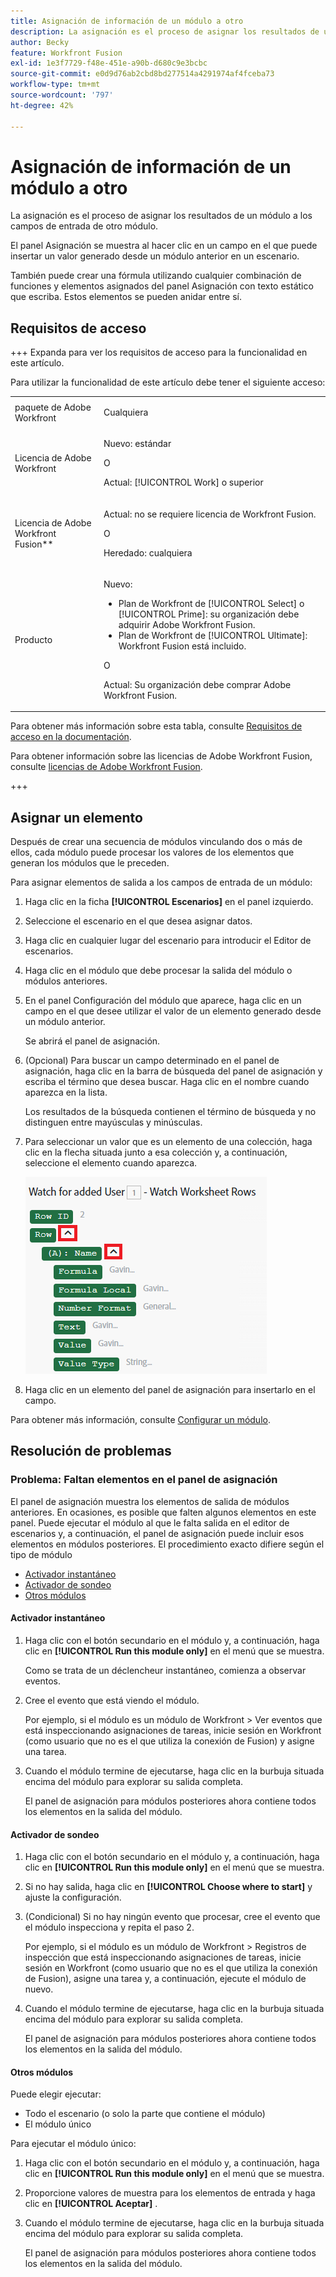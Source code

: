 ```yaml
---
title: Asignación de información de un módulo a otro
description: La asignación es el proceso de asignar los resultados de un módulo, estructurados en elementos, a los campos de entrada de otro módulo.
author: Becky
feature: Workfront Fusion
exl-id: 1e3f7729-f48e-451e-a90b-d680c9e3bcbc
source-git-commit: e0d9d76ab2cbd8bd277514a4291974af4fceba73
workflow-type: tm+mt
source-wordcount: '797'
ht-degree: 42%

---
```


# Asignación de información de un módulo a otro

La asignación es el proceso de asignar los resultados de un módulo a los campos de entrada de otro módulo.

El panel Asignación se muestra al hacer clic en un campo en el que puede insertar un valor generado desde un módulo anterior en un escenario.

También puede crear una fórmula utilizando cualquier combinación de funciones y elementos asignados del panel Asignación con texto estático que escriba. Estos elementos se pueden anidar entre sí.

## Requisitos de acceso

+++ Expanda para ver los requisitos de acceso para la funcionalidad en este artículo.

Para utilizar la funcionalidad de este artículo debe tener el siguiente acceso:

<table style="table-layout:auto">
 <col> 
 <col> 
 <tbody> 
  <tr> 
   <td role="rowheader">paquete de Adobe Workfront</td> 
   <td> <p>Cualquiera</p> </td> 
  </tr> 
  <tr data-mc-conditions=""> 
   <td role="rowheader">Licencia de Adobe Workfront</td> 
   <td> <p>Nuevo: estándar</p><p>O</p><p>Actual: [!UICONTROL Work] o superior</p> </td> 
  </tr> 
  <tr> 
   <td role="rowheader">Licencia de Adobe Workfront Fusion**</td> 
   <td>
   <p>Actual: no se requiere licencia de Workfront Fusion.</p>
   <p>O</p>
   <p>Heredado: cualquiera </p>
   </td> 
  </tr> 
  <tr> 
   <td role="rowheader">Producto</td> 
   <td>
   <p>Nuevo:</p> <ul><li>Plan de Workfront de [!UICONTROL Select] o [!UICONTROL Prime]: su organización debe adquirir Adobe Workfront Fusion.</li><li>Plan de Workfront de [!UICONTROL Ultimate]: Workfront Fusion está incluido.</li></ul>
   <p>O</p>
   <p>Actual: Su organización debe comprar Adobe Workfront Fusion.</p>
   </td> 
  </tr>
 </tbody> 
</table>

Para obtener más información sobre esta tabla, consulte [Requisitos de acceso en la documentación](/help/workfront-fusion/references/licenses-and-roles/access-level-requirements-in-documentation.md).

Para obtener información sobre las licencias de Adobe Workfront Fusion, consulte [licencias de Adobe Workfront Fusion](/help/workfront-fusion/set-up-and-manage-workfront-fusion/licensing-operations-overview/license-automation-vs-integration.md).

+++

## Asignar un elemento

Después de crear una secuencia de módulos vinculando dos o más de ellos, cada módulo puede procesar los valores de los elementos que generan los módulos que le preceden.

Para asignar elementos de salida a los campos de entrada de un módulo:

1. Haga clic en la ficha **[!UICONTROL Escenarios]** en el panel izquierdo.
1. Seleccione el escenario en el que desea asignar datos.
1. Haga clic en cualquier lugar del escenario para introducir el Editor de escenarios.
1. Haga clic en el módulo que debe procesar la salida del módulo o módulos anteriores.
1. En el panel Configuración del módulo que aparece, haga clic en un campo en el que desee utilizar el valor de un elemento generado desde un módulo anterior.

   Se abrirá el panel de asignación.

1. (Opcional) Para buscar un campo determinado en el panel de asignación, haga clic en la barra de búsqueda del panel de asignación y escriba el término que desea buscar. Haga clic en el nombre cuando aparezca en la lista.

   Los resultados de la búsqueda contienen el término de búsqueda y no distinguen entre mayúsculas y minúsculas.
1. Para seleccionar un valor que es un elemento de una colección, haga clic en la flecha situada junto a esa colección y, a continuación, seleccione el elemento cuando aparezca.

   ![Elemento de colección](assets/collection-dropdown.png)

1. Haga clic en un elemento del panel de asignación para insertarlo en el campo.

Para obtener más información, consulte [Configurar un módulo](/help/workfront-fusion/create-scenarios/add-modules/configure-a-modules-settings.md).


## Resolución de problemas

### Problema: Faltan elementos en el panel de asignación

El panel de asignación muestra los elementos de salida de módulos anteriores. En ocasiones, es posible que falten algunos elementos en este panel. Puede ejecutar el módulo al que le falta salida en el editor de escenarios y, a continuación, el panel de asignación puede incluir esos elementos en módulos posteriores. El procedimiento exacto difiere según el tipo de módulo

* [Activador instantáneo](#instant-trigger)
* [Activador de sondeo](#polling-trigger)
* [Otros módulos](#other-modules)

#### Activador instantáneo

1. Haga clic con el botón secundario en el módulo y, a continuación, haga clic en **[!UICONTROL Run this module only]** en el menú que se muestra.

   Como se trata de un déclencheur instantáneo, comienza a observar eventos.

1. Cree el evento que está viendo el módulo.

   Por ejemplo, si el módulo es un módulo de Workfront > Ver eventos que está inspeccionando asignaciones de tareas, inicie sesión en Workfront (como usuario que no es el que utiliza la conexión de Fusion) y asigne una tarea.

1. Cuando el módulo termine de ejecutarse, haga clic en la burbuja situada encima del módulo para explorar su salida completa.

   El panel de asignación para módulos posteriores ahora contiene todos los elementos en la salida del módulo.

#### Activador de sondeo

1. Haga clic con el botón secundario en el módulo y, a continuación, haga clic en **[!UICONTROL Run this module only]** en el menú que se muestra.
1. Si no hay salida, haga clic en **[!UICONTROL Choose where to start]** y ajuste la configuración.
1. (Condicional) Si no hay ningún evento que procesar, cree el evento que el módulo inspecciona y repita el paso 2.

   Por ejemplo, si el módulo es un módulo de Workfront > Registros de inspección que está inspeccionando asignaciones de tareas, inicie sesión en Workfront (como usuario que no es el que utiliza la conexión de Fusion), asigne una tarea y, a continuación, ejecute el módulo de nuevo.

1. Cuando el módulo termine de ejecutarse, haga clic en la burbuja situada encima del módulo para explorar su salida completa.

   El panel de asignación para módulos posteriores ahora contiene todos los elementos en la salida del módulo.

#### Otros módulos

Puede elegir ejecutar:

* Todo el escenario (o solo la parte que contiene el módulo)
* El módulo único

Para ejecutar el módulo único:

1. Haga clic con el botón secundario en el módulo y, a continuación, haga clic en **[!UICONTROL Run this module only]** en el menú que se muestra.
1. Proporcione valores de muestra para los elementos de entrada y haga clic en **[!UICONTROL Aceptar]** .
1. Cuando el módulo termine de ejecutarse, haga clic en la burbuja situada encima del módulo para explorar su salida completa.

   El panel de asignación para módulos posteriores ahora contiene todos los elementos en la salida del módulo.
